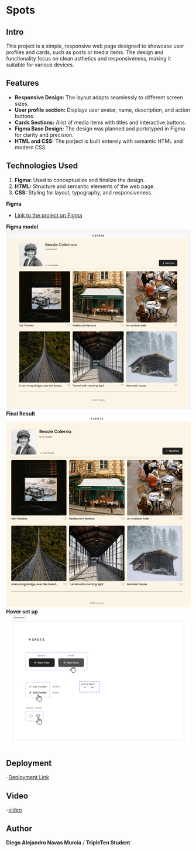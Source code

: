 # Spots

## Intro

This project is a simple, responsive web page designed to showcase user profiles and cards, such as posts or media items. The design and functionality focus on clean asthetics and responsiveness, making it suitable for various devices.

## Features

- **Responsive Design:** The layout adapts seamlessly to different screen sizes.
- **User profile section:** Displays user avatar, name, description, and action buttons.
- **Cards Sections:** Alist of media items with titles and interactive buttons.
- **Figma Base Design:** The design was planned and portotyped in Figma for clarity and precision.
- **HTML and CSS:** The porject is built enterely with semantic HTML and modern CSS.

## Technologies Used

1. **Figma:** Used to conceptualize and finalize the design.
2. **HTML:** Structure and semantic elements of the web page.
3. **CSS:** Styling for layout, typography, and responsiveness.

**Figma**

- [Link to the project on Figma](https://www.figma.com/file/BBNm2bC3lj8QQMHlnqRsga/Sprint-3-Project-%E2%80%94-Spots?type=design&node-id=2%3A60&mode=design&t=afgNFybdorZO6cQo-1)

**Figma model** ![Figma model](./images/figma.png)
**Final Result** ![Result](./images/resultweb.png)
**Hover set up** ![Hover](./images/Components.svg)

## Deployment

-[Deployment Link](https://diegomur09.github.io/se_project_spots/)

## Video

-[video](https://drive.google.com/file/d/1vnkuIowMxFbpS42sxtVnHo6kYZ5TklxD/view?usp=sharing)

## Author

**Diego Alejandro Navas Murcia** / **TripleTen Student**
